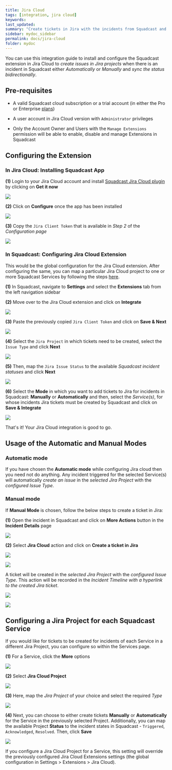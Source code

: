 ```yaml
---
title: Jira Cloud
tags: [integration, jira cloud]
keywords: 
last_updated: 
summary: "Create tickets in Jira with the incidents from Squadcast and sync status bidirectionally"
sidebar: mydoc_sidebar
permalink: docs/jira-cloud
folder: mydoc
---
```


You can use this integration guide to install and configure the Squadcast extension in Jira Cloud to *create issues in Jira projects* when there is an incident in Squadcast either *Automatically* or *Manually* and *sync the status bidirectionally*.

## Pre-requisites

- A valid Squadcast cloud subscription or a trial account (in either the Pro or Enterprise [plans](https://squadcast.com/pricing))

- A user account in Jira Cloud version with `Administrator` privileges

- Only the Account Owner and Users with the `Manage Extensions` permission will be able to enable, disable and manage Extensions in Squadcast

## Configuring the Extension

### In Jira Cloud: Installing Squadcast App

**(1)** Login to your Jira Cloud account and install [Squadcast Jira Cloud plugin](https://marketplace.atlassian.com/apps/1221041/squadcast-for-jira-cloud?hosting=cloud&tab=overview) by clicking on **Get it now**

![](images/jira_cloud_squadcast_1.png)

**(2)** Click on **Configure** once the app has been installed

![](images/jira_cloud_squadcast_12.png)

**(3)** Copy the `Jira Client Token` that is available in *Step 2* of the *Configuration page*

![](images/jira_cloud_squadcast_13.png)

### In Squadcast: Configuring Jira Cloud Extension

This would be the global configuration for the Jira Cloud extension. After configuring the same, you can map a particular Jira Cloud project to one or more Squadcast Services by following the steps [here]().

**(1)** In Squadcast, navigate to **Settings** and select the **Extensions** tab from the left navigation sidebar
 
**(2)** Move over to the Jira Cloud extension and click on **Integrate** 

![](images/jira_cloud_squadcast_2.png)

**(3)** Paste the previously copied `Jira Client Token` and click on **Save & Next**

![](images/jira_cloud_squadcast_3.png)

**(4)** Select the `Jira Project` in which tickets need to be created, select the `Issue Type` and click **Next**

![](images/jira_cloud_squadcast_4.png)

**(5)** Then, map the `Jira Issue Status` to the available *Squadcast incident statuses* and click **Next**

![](images/jira_cloud_squadcast_5.png)

**(6)** Select the **Mode** in which you want to add tickets to Jira for incidents in Squadcast: **Manually** or **Automatically** and then, select the *Service(s)*, for whose incidents Jira tickets must be created by Squadcast and click on  **Save & Integrate**

![](images/jira_cloud_squadcast_6.png)

That's it! Your Jira Cloud integration is good to go. 

## Usage of the Automatic and Manual Modes

### Automatic mode

If you have chosen the **Automatic mode** while configuring Jira cloud then you need not do anything. Any incident triggered for the selected Service(s) will automatically *create an issue* in the *selected Jira Project* with the *configured Issue Type*.

### Manual mode

If **Manual Mode** is chosen, follow the below steps to create a ticket in Jira:

**(1)** Open the incident in Squadcast and click on **More Actions** button in the **Incident Details** page

![](images/jira_cloud_squadcast_7.png)

**(2)** Select **Jira Cloud** action and click on **Create a ticket in Jira**

![](images/jira_cloud_squadcast_8.png)

![](images/jira_cloud_squadcast_9.png)

A ticket will be created in the *selected Jira Project* with the *configured Issue Type*. This action will be recorded in the *Incident Timeline with a hyperlink to the created Jira ticket*.

![](images/jira_cloud_squadcast_10.png)

![](images/jira_cloud_squadcast_11.png)

## Configuring a Jira Project for each Squadcast Service

If you would like for tickets to be created for incidents of each Service in a different Jira Project, you can configure so within the Services page.

**(1)** For a Service, click the **More** options

![](images/jira_cloud_squadcast_14.png)

**(2)** Select **Jira Cloud Project**

![](images/jira_cloud_squadcast_15.png)

**(3)** Here, map the *Jira Project* of your choice and select the required *Type*

![](images/jira_cloud_squadcast_16.png)

**(4)** Next, you can choose to either create tickets **Manually** or **Automatically** for the Service in the previously selected Project. Additionally, you can map the available Project **Status** to the incident states in Squadcast - `Triggered`, `Acknowledged`, `Resolved`. Then, click **Save**

![](images/jira_cloud_squadcast_17.png)

If you configure a Jira Cloud Project for a Service, this setting will override the previously configured Jira Cloud Extensions settings (the global configuration in Settings > Extensions > Jira Cloud).

